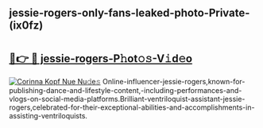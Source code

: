 ## jessie-rogers-only-fans​-leaked-photo​-Private-(ix0fz)


# <h2><a href="https://mediaupload.pro?title=jessie-rogers&ref=git">🔗👉 🔴 jessie-rogers-P𝚑ot𝚘𝚜-V𝚒d𝚎o</a></h2>

[![Corinna Kopf Nue Nu𝚍e𝚜](https://i.imgur.com/0qMVB7G.gif)](https://mediaupload.pro?title=jessie-rogers&ref=git)
Online-influencer-jessie-rogers,known-for-publishing-dance-and-lifestyle-content,-including-performances-and-vlogs-on-social-media-platforms.Brilliant-ventriloquist-assistant-jessie-rogers,celebrated-for-their-exceptional-abilities-and-accomplishments-in-assisting-ventriloquists.  